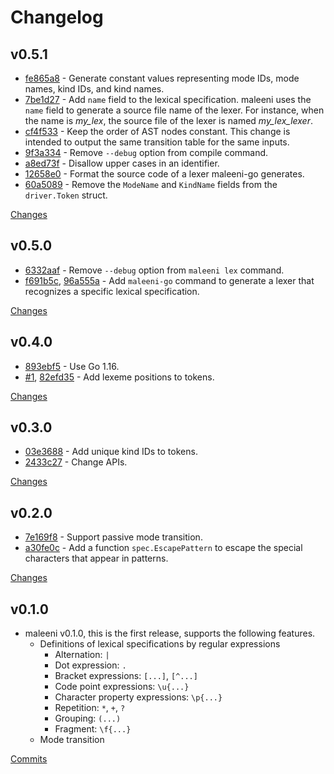 # Changelog

## v0.5.1

* [fe865a8](https://github.com/nihei9/maleeni/commit/fe865a812401c2c612f2cd17cedd4728dc4798f7) - Generate constant values representing mode IDs, mode names, kind IDs, and kind names.
* [7be1d27](https://github.com/nihei9/maleeni/commit/7be1d273429765907af0abad182666d77eb557e4) - Add `name` field to the lexical specification. maleeni uses the `name` field to generate a source file name of the lexer. For instance, when the name is _my\_lex_, the source file of the lexer is named _my\_lex\_lexer_.
* [cf4f533](https://github.com/nihei9/maleeni/commit/cf4f53332e9d99a3a9eccfe69e70f98769862c3a) - Keep the order of AST nodes constant. This change is intended to output the same transition table for the same inputs.
* [9f3a334](https://github.com/nihei9/maleeni/commit/9f3a33484b61b4291bf4093dbe145fb01a452299) - Remove `--debug` option from compile command.
* [a8ed73f](https://github.com/nihei9/maleeni/commit/a8ed73f786fa9dd28965e4bf915022eb4a90bbba) - Disallow upper cases in an identifier.
* [12658e0](https://github.com/nihei9/maleeni/commit/12658e068eb0ff4bde0cddfda6145ee34b800166) - Format the source code of a lexer maleeni-go generates.
* [60a5089](https://github.com/nihei9/maleeni/commit/60a508960e71c73c5a8b72eb60ab0ac39d4f347d) - Remove the `ModeName` and `KindName` fields from the `driver.Token` struct.

[Changes](https://github.com/nihei9/maleeni/compare/v0.5.0...v0.5.1)

## v0.5.0

* [6332aaf](https://github.com/nihei9/maleeni/commit/6332aaf0b6caf7e23d7b4ca59c06f193bfbf7329) - Remove `--debug` option from `maleeni lex` command.
* [f691b5c](https://github.com/nihei9/maleeni/commit/f691b5cb74492b97cc4adc9d02bf39633e768503), [96a555a](https://github.com/nihei9/maleeni/commit/96a555a00f000704c618c226485fa6d87ce66d9d) - Add `maleeni-go` command to generate a lexer that recognizes a specific lexical specification.

[Changes](https://github.com/nihei9/maleeni/compare/v0.4.0...v0.5.0)

## v0.4.0

* [893ebf5](https://github.com/nihei9/maleeni/commit/893ebf5524067c778650462b5efd1640fe6b54a7) - Use Go 1.16.
* [#1](https://github.com/nihei9/maleeni/issues/1), [82efd35](https://github.com/nihei9/maleeni/commit/82efd35e6f99af0eff0430fc32b825d5cb38ac4d) - Add lexeme positions to tokens.

[Changes](https://github.com/nihei9/maleeni/compare/v0.3.0...v0.4.0)

## v0.3.0

* [03e3688](https://github.com/nihei9/maleeni/commit/03e3688e3928c88c12107ea734c35281c814e0c0) - Add unique kind IDs to tokens.
* [2433c27](https://github.com/nihei9/maleeni/commit/2433c27f26bc1be2d9b33f6550482abc48fa31ef) - Change APIs.

[Changes](https://github.com/nihei9/maleeni/compare/v0.2.0...v0.3.0)

## v0.2.0

* [7e169f8](https://github.com/nihei9/maleeni/commit/7e169f85726a1a1067d08e92cbbb2707ffb4d7b0) - Support passive mode transition.
* [a30fe0c](https://github.com/nihei9/maleeni/commit/a30fe0c6abd9ffbaff20af3da00eeea50d407f42) - Add a function `spec.EscapePattern` to escape the special characters that appear in patterns.

[Changes](https://github.com/nihei9/maleeni/compare/v0.1.0...v0.2.0)

## v0.1.0

* maleeni v0.1.0, this is the first release, supports the following features.
  * Definitions of lexical specifications by regular expressions
	* Alternation: `|`
	* Dot expression: `.`
	* Bracket expressions: `[...]`, `[^...]`
	* Code point expressions: `\u{...}`
	* Character property expressions: `\p{...}`
	* Repetition: `*`, `+`, `?`
	* Grouping: `(...)`
	* Fragment: `\f{...}`
  * Mode transition

[Commits](https://github.com/nihei9/maleeni/commits/v0.1.0)
